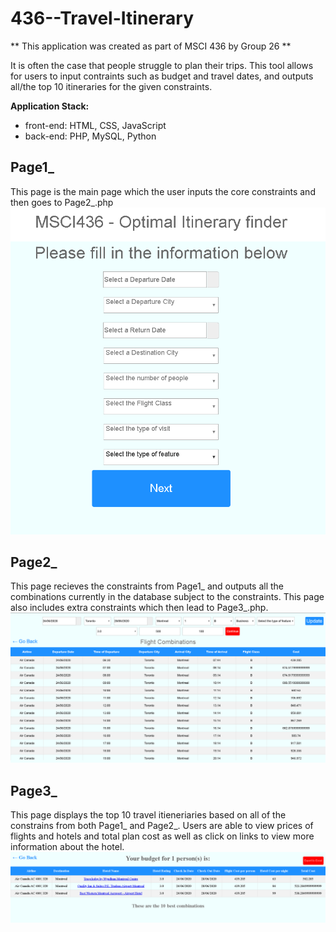 # 436--Travel-Itinerary

** This application was created as part of MSCI 436 by 
Group 26 **

It is often the case that people struggle to plan their trips.
This tool allows for users to input contraints such as budget
and travel dates, and outputs all/the top 10 itineraries for
the given constraints.

**Application Stack:**
* front-end: HTML, CSS, JavaScript
* back-end: PHP, MySQL, Python

## Page1_

This page is the main page which the user inputs the core constraints
and then goes to Page2_.php
![Image of Page1_](https://github.com/Rolo123y/436---Travel-Itinerary/blob/master/images/Page1_.PNG)


## Page2_

This page recieves the constraints from Page1_ and outputs all the
combinations currently in the database subject to the constraints.
This page also includes extra constraints which then lead to Page3_.php.
![Image of Page2_](https://github.com/Rolo123y/436---Travel-Itinerary/blob/master/images/Page2_.PNG)

## Page3_

This page displays the top 10 travel itieneriaries based on all of the
constrains from both Page1_ and Page2_. Users are able to view prices of
flights and hotels and total plan cost as well as click on links to view more 
information about the hotel.
![Image of Page3_](https://github.com/Rolo123y/436---Travel-Itinerary/blob/master/images/Page3_.PNG)

